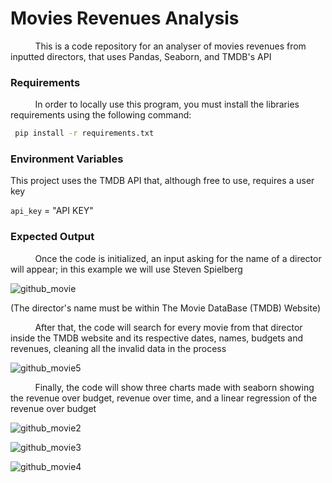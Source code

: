 # Movies Revenues Analysis

&nbsp;&nbsp;&nbsp;&nbsp;&nbsp;&nbsp;&nbsp;&nbsp;&nbsp;
This is a code repository for an analyser of movies revenues from inputted directors, that uses Pandas, Seaborn, and TMDB's API

<h3>Requirements</h3>

&nbsp;&nbsp;&nbsp;&nbsp;&nbsp;&nbsp;&nbsp;&nbsp;&nbsp;
In order to locally use this program, you must install the libraries requirements using the following command: 

```bash
 pip install -r requirements.txt
```
    
<h3>Environment Variables</h3>

This project uses the TMDB API that, although free to use, requires a user key

`api_key` = "API KEY"

<h3>Expected Output</h3>

&nbsp;&nbsp;&nbsp;&nbsp;&nbsp;&nbsp;&nbsp;&nbsp;&nbsp;
Once the code is initialized, an input asking for the name of a director will appear; in this example we will use Steven Spielberg

![github_movie ](https://user-images.githubusercontent.com/52424334/213895942-8c371e13-de25-4828-8988-4d999c8d3ca0.png)

(The director's name must be within The Movie DataBase (TMDB) Website)

&nbsp;&nbsp;&nbsp;&nbsp;&nbsp;&nbsp;&nbsp;&nbsp;&nbsp;
After that, the code will search for every movie from that director inside the TMDB website and its respective dates, names, budgets and revenues, cleaning all the invalid data in the process

![github_movie5](https://user-images.githubusercontent.com/52424334/213895969-3a0ec592-5700-4c82-b901-e4602d52b445.png)

&nbsp;&nbsp;&nbsp;&nbsp;&nbsp;&nbsp;&nbsp;&nbsp;&nbsp;
Finally, the code will show three charts made with seaborn showing the revenue over budget, revenue over time, and a linear regression of the revenue over budget

![github_movie2](https://user-images.githubusercontent.com/52424334/213895987-a21d0b40-9aa5-47e6-bbe8-322b1e78b664.png)

![github_movie3](https://user-images.githubusercontent.com/52424334/213896005-e061ffd9-f099-4c70-b1e0-537a9c99435f.png)

![github_movie4](https://user-images.githubusercontent.com/52424334/213896020-50d0d5e5-e757-43bd-9ee4-1317e82a816e.png)


